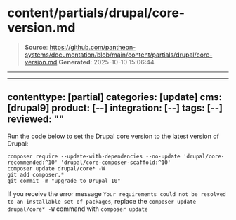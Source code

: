 # content/partials/drupal/core-version.md

> **Source**: https://github.com/pantheon-systems/documentation/blob/main/content/partials/drupal/core-version.md
> **Generated**: 2025-10-10 15:06:44

---

---
contenttype: [partial]
categories: [update]
cms: [drupal9]
product: [--]
integration: [--]
tags: [--]
reviewed: ""
---

Run the code below to set the Drupal core version to the latest version of Drupal:

  ```bash{promptUser: user}
  composer require --update-with-dependencies --no-update 'drupal/core-recommended:^10' 'drupal/core-composer-scaffold:^10'
  composer update drupal/core* -W
  git add composer.*
  git commit -m "upgrade to Drupal 10"
  ```

<Alert title="Note" type="info" >

If you receive the error message `Your requirements could not be resolved to an installable set of packages`, replace the `composer update drupal/core* -W` command with `composer update`

</Alert>
